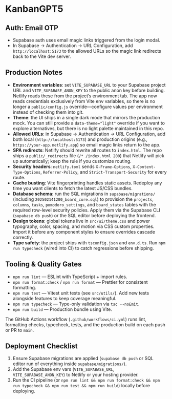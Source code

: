 # KanbanGPT5

## Auth: Email OTP

- Supabase auth uses email magic links triggered from the login modal.
- In Supabase → Authentication → URL Configuration, add `http://localhost:5173` to the allowed URLs so the magic link redirects back to the Vite dev server.

## Production Notes

- **Environment variables**: set `VITE_SUPABASE_URL` to your Supabase project URL and `VITE_SUPABASE_ANON_KEY` to the public anon key before building. Netlify reads these from the project’s environment tab. The app now reads credentials exclusively from Vite env variables, so there is no longer a `public/config.js` override—configure values per environment instead of checking them into git.
- **Theme**: the UI ships in a single dark mode that mirrors the production mock. You can still provide a `data-theme="light"` override if you want to explore alternatives, but there is no light palette maintained in this repo.
- **Allowed URLs**: in Supabase → Authentication → URL Configuration, add both local (`http://localhost:5173`) and production origins (e.g., `https://your-app.netlify.app`) so email magic links return to the app.
- **SPA redirects**: Netlify should rewrite all routes to `index.html`. The repo ships a `public/_redirects` file (`/* /index.html 200`) that Netlify will pick up automatically; keep the rule if you customize routing.
- **Security headers**: `netlify.toml` sends `X-Frame-Options`, `X-Content-Type-Options`, `Referrer-Policy`, and `Strict-Transport-Security` for every route.
- **Cache busting**: Vite fingerprinting handles static assets. Redeploy any time you want clients to fetch the latest JS/CSS bundles.
- **Database schema**: run the SQL migrations in `supabase/migrations/` (including `202502141200_board_core.sql`) to provision the `projects`, `columns`, `tasks`, `pomodoro_settings`, and `board_states` tables with the required row-level security policies. Apply them via the Supabase CLI (`supabase db push`) or the SQL editor before deploying the frontend.
- **Design tokens**: global tokens live in `src/ui/theme.css` and power typography, color, spacing, and motion via CSS custom properties. Import it before any component styles to ensure overrides cascade correctly.
- **Type safety**: the project ships with `tsconfig.json` and `env.d.ts`. Run `npm run typecheck` (wired into CI) to catch regressions before shipping.

## Tooling & Quality Gates

- `npm run lint` — ESLint with TypeScript + import rules.
- `npm run format:check` / `npm run format` — Prettier for consistent formatting.
- `npm run test` — Vitest unit tests (see `src/utils/`). Add new tests alongside features to keep coverage meaningful.
- `npm run typecheck` — Type-only validation via `tsc --noEmit`.
- `npm run build` — Production bundle using Vite.

The GitHub Actions workflow (`.github/workflows/ci.yml`) runs lint, formatting checks, typecheck, tests, and the production build on each push or PR to `main`.

## Deployment Checklist

1. Ensure Supabase migrations are applied (`supabase db push` or SQL editor run of everything inside `supabase/migrations/`).
2. Add the Supabase env vars (`VITE_SUPABASE_URL`, `VITE_SUPABASE_ANON_KEY`) to Netlify or your hosting provider.
3. Run the CI pipeline (or `npm run lint && npm run format:check && npm run typecheck && npm run test && npm run build`) locally before deploying.
